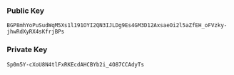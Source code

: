 ### Public Key
`BGP8mhYoPuSudWqM5Xs1l191OYI2QN3IJLDg9Es4GM3D12AxsaeOi2l5aZfEH_oFVzky-jhwRdXyRX4sKfrjBPs`

### Private Key
`Sp0m5Y-cXoU8N4tlFxRKEcdAHCBYb2i_4O87CCAdyTs`